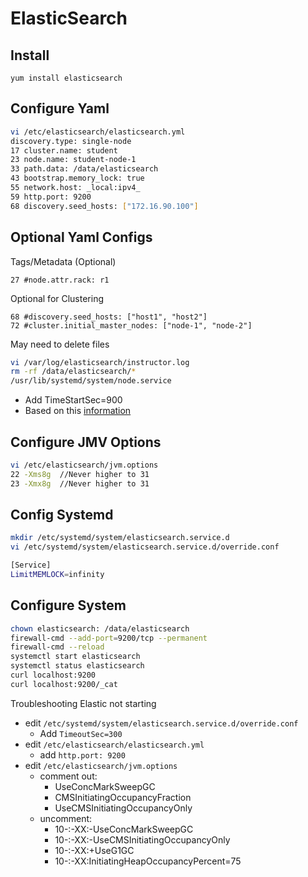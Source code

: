 # ElasticSearch

## Install

`yum install elasticsearch`

## Configure  Yaml

```bash
vi /etc/elasticsearch/elasticsearch.yml
discovery.type: single-node
17 cluster.name: student
23 node.name: student-node-1
33 path.data: /data/elasticsearch
43 bootstrap.memory_lock: true
55 network.host: _local:ipv4_  
59 http.port: 9200
68 discovery.seed_hosts: ["172.16.90.100"]
```

## Optional Yaml Configs

Tags/Metadata (Optional)

```vi
27 #node.attr.rack: r1
```

Optional for Clustering

```vi
68 #discovery.seed_hosts: ["host1", "host2"]
72 #cluster.initial_master_nodes: ["node-1", "node-2"]
```

May need to delete files

```bash
vi /var/log/elasticsearch/instructor.log
rm -rf /data/elasticsearch/*
/usr/lib/systemd/system/node.service
```

* Add TimeStartSec=900
* Based on this [information](https://unix.stackexchange.com/questions/227017/how-to-change-systemd-service-timeout-value)

## Configure JMV Options

```bash
vi /etc/elasticsearch/jvm.options
22 -Xms8g  //Never higher to 31
23 -Xmx8g  //Never higher to 31
```

## Config Systemd

```bash
mkdir /etc/systemd/system/elasticsearch.service.d
vi /etc/systemd/system/elasticsearch.service.d/override.conf  

[Service]
LimitMEMLOCK=infinity
```

## Configure System

```Bash
chown elasticsearch: /data/elasticsearch
firewall-cmd --add-port=9200/tcp --permanent
firewall-cmd --reload
systemctl start elasticsearch
systemctl status elasticsearch
curl localhost:9200
curl localhost:9200/_cat
```

Troubleshooting Elastic not starting  

* edit `/etc/systemd/system/elasticsearch.service.d/override.conf`  
  * Add `TimeoutSec=300`  
* edit `/etc/elasticsearch/elasticsearch.yml`  
  * add `http.port: 9200`  
* edit  `/etc/elasticsearch/jvm.options`  
  * comment out:  
    * UseConcMarkSweepGC  
    * CMSInitiatingOccupancyFraction  
    * UseCMSInitiatingOccupancyOnly  
  * uncomment:  
    * 10-:-XX:-UseConcMarkSweepGC  
    * 10-:-XX:-UseCMSInitiatingOccupancyOnly  
    * 10-:-XX:+UseG1GC  
    * 10-:-XX:InitiatingHeapOccupancyPercent=75  
